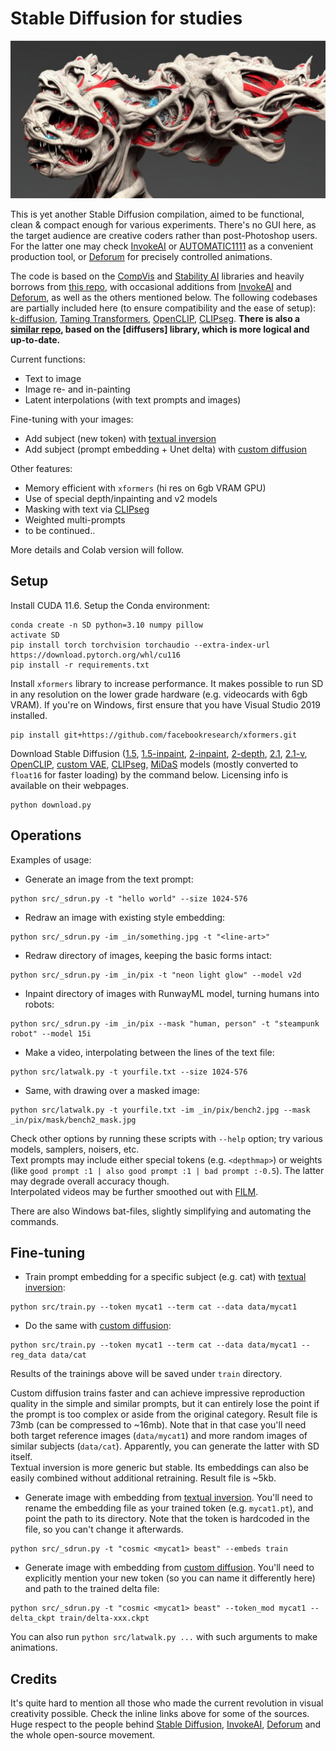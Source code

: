 # Stable Diffusion for studies

<p align='center'><img src='_in/something.jpg' /></p>

This is yet another Stable Diffusion compilation, aimed to be functional, clean & compact enough for various experiments. There's no GUI here, as the target audience are creative coders rather than post-Photoshop users. For the latter one may check [InvokeAI] or [AUTOMATIC1111](https://github.com/AUTOMATIC1111/stable-diffusion-webui) as a convenient production tool, or [Deforum] for precisely controlled animations.  

The code is based on the [CompVis] and [Stability AI] libraries and heavily borrows from [this repo](https://github.com/AmericanPresidentJimmyCarter/stable-diffusion), with occasional additions from [InvokeAI] and [Deforum], as well as the others mentioned below. The following codebases are partially included here (to ensure compatibility and the ease of setup): [k-diffusion](https://github.com/crowsonkb/k-diffusion), [Taming Transformers](https://github.com/CompVis/taming-transformers), [OpenCLIP], [CLIPseg].
**There is also a [similar repo](https://github.com/eps696/SD), based on the [diffusers] library, which is more logical and up-to-date.**  

Current functions:
* Text to image
* Image re- and in-painting
* Latent interpolations (with text prompts and images)

Fine-tuning with your images:
* Add subject (new token) with [textual inversion]
* Add subject (prompt embedding + Unet delta) with [custom diffusion]

Other features:
* Memory efficient with `xformers` (hi res on 6gb VRAM GPU)
* Use of special depth/inpainting and v2 models
* Masking with text via [CLIPseg]
* Weighted multi-prompts
* to be continued..  

More details and Colab version will follow. 

## Setup

Install CUDA 11.6. Setup the Conda environment:
```
conda create -n SD python=3.10 numpy pillow 
activate SD
pip install torch torchvision torchaudio --extra-index-url https://download.pytorch.org/whl/cu116
pip install -r requirements.txt
```
Install `xformers` library to increase performance. It makes possible to run SD in any resolution on the lower grade hardware (e.g. videocards with 6gb VRAM). If you're on Windows, first ensure that you have Visual Studio 2019 installed. 
```
pip install git+https://github.com/facebookresearch/xformers.git
```
Download Stable Diffusion ([1.5](https://huggingface.co/CompVis/stable-diffusion), [1.5-inpaint](https://huggingface.co/runwayml/stable-diffusion-inpainting), [2-inpaint](https://huggingface.co/stabilityai/stable-diffusion-2-inpainting), [2-depth](https://huggingface.co/stabilityai/stable-diffusion-2-depth), [2.1](https://huggingface.co/stabilityai/stable-diffusion-2-1-base), [2.1-v](https://huggingface.co/stabilityai/stable-diffusion-2-1), [OpenCLIP], [custom VAE](https://huggingface.co/stabilityai/sd-vae-ft-ema-original), [CLIPseg], [MiDaS](https://github.com/isl-org/MiDaS) models (mostly converted to `float16` for faster loading) by the command below. Licensing info is available on their webpages.
```
python download.py
```

## Operations

Examples of usage:

* Generate an image from the text prompt:
```
python src/_sdrun.py -t "hello world" --size 1024-576
```
* Redraw an image with existing style embedding:
```
python src/_sdrun.py -im _in/something.jpg -t "<line-art>"
```
* Redraw directory of images, keeping the basic forms intact:
```
python src/_sdrun.py -im _in/pix -t "neon light glow" --model v2d
```
* Inpaint directory of images with RunwayML model, turning humans into robots:
```
python src/_sdrun.py -im _in/pix --mask "human, person" -t "steampunk robot" --model 15i
```
* Make a video, interpolating between the lines of the text file:
```
python src/latwalk.py -t yourfile.txt --size 1024-576
```
* Same, with drawing over a masked image:
```
python src/latwalk.py -t yourfile.txt -im _in/pix/bench2.jpg --mask _in/pix/mask/bench2_mask.jpg 
```
Check other options by running these scripts with `--help` option; try various models, samplers, noisers, etc.  
Text prompts may include either special tokens (e.g. `<depthmap>`) or weights (like `good prompt :1 | also good prompt :1 | bad prompt :-0.5`). The latter may degrade overall accuracy though.  
Interpolated videos may be further smoothed out with [FILM](https://github.com/google-research/frame-interpolation).  

There are also Windows bat-files, slightly simplifying and automating the commands. 

## Fine-tuning

* Train prompt embedding for a specific subject (e.g. cat) with [textual inversion]:
```
python src/train.py --token mycat1 --term cat --data data/mycat1
```
* Do the same with [custom diffusion]:
```
python src/train.py --token mycat1 --term cat --data data/mycat1 --reg_data data/cat
```
Results of the trainings above will be saved under `train` directory. 

Custom diffusion trains faster and can achieve impressive reproduction quality in the simple and similar prompts, but it can entirely lose the point if the prompt is too complex or aside from the original category. Result file is 73mb (can be compressed to ~16mb). Note that in that case you'll need both target reference images (`data/mycat1`) and more random images of similar subjects (`data/cat`). Apparently, you can generate the latter with SD itself.  
Textual inversion is more generic but stable. Its embeddings can also be easily combined without additional retraining. Result file is ~5kb.   

* Generate image with embedding from [textual inversion]. You'll need to rename the embedding file as your trained token (e.g. `mycat1.pt`), and point the path to its directory. Note that the token is hardcoded in the file, so you can't change it afterwards.
```
python src/_sdrun.py -t "cosmic <mycat1> beast" --embeds train
```
* Generate image with embedding from [custom diffusion]. You'll need to explicitly mention your new token (so you can name it differently here) and path to the trained delta file:
```
python src/_sdrun.py -t "cosmic <mycat1> beast" --token_mod mycat1 --delta_ckpt train/delta-xxx.ckpt
```
You can also run `python src/latwalk.py ...` with such arguments to make animations.


## Credits

It's quite hard to mention all those who made the current revolution in visual creativity possible. Check the inline links above for some of the sources. 
Huge respect to the people behind [Stable Diffusion], [InvokeAI], [Deforum] and the whole open-source movement.

[Stable Diffusion]: <https://github.com/CompVis/stable-diffusion>
[CompVis]: <https://github.com/CompVis/stable-diffusion>
[Stability AI]: <https://github.com/Stability-AI/stablediffusion>
[InvokeAI]: <https://github.com/invoke-ai/InvokeAI>
[Deforum]: <https://github.com/deforum-art/deforum-stable-diffusion>
[OpenCLIP]: <https://github.com/mlfoundations/open_clip>
[CLIPseg]: <https://github.com/timojl/clipseg>
[textual inversion]: <https://textual-inversion.github.io>
[custom diffusion]: <https://github.com/adobe-research/custom-diffusion>
